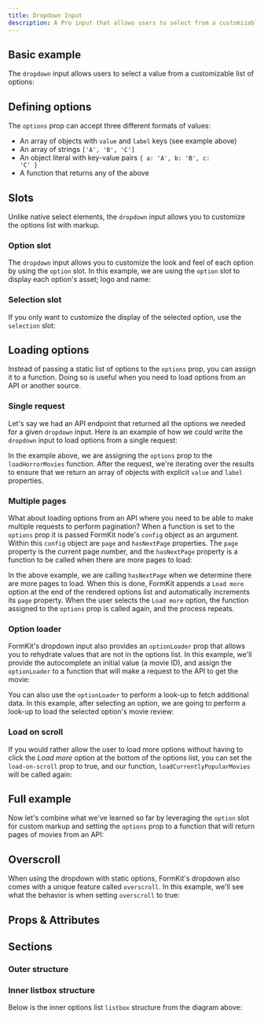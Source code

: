 ```yaml
---
title: Dropdown Input
description: A Pro input that allows users to select from a customizable options list.
---
```


<InputPageHero title="Dropdown"></InputPageHero>

<ProInstallSnippet></ProInstallSnippet>

## Basic example

The `dropdown` input allows users to select a value from a customizable list of options:

<example
name="Dropdown"
:min-height="550"
file="/_content/examples/dropdown/dropdown-base.vue"></example>

## Defining options

The `options` prop can accept three different formats of values:

- An array of objects with `value` and `label` keys (see example above)
- An array of strings <code>['A', 'B', 'C']</code>
- An object literal with key-value pairs <code>{ a: 'A', b: 'B', c: 'C' }</code>
- A function that returns any of the above

## Slots

Unlike native select elements, the `dropdown` input allows you to customize the options list with markup.

### Option slot

The `dropdown` input allows you to customize the look and feel of each option by using the `option` slot. In this example, we are using the `option` slot to display each option's asset; logo and name:

<example
name="Dropdown"
:min-height="550"
file="/_content/examples/dropdown/dropdown-option-slot.vue"></example>

### Selection slot

If you only want to customize the display of the selected option, use the `selection` slot:

<example
name="Dropdown"
:min-height="550"
file="/_content/examples/dropdown/dropdown-selection-slot.vue"></example>

## Loading options

Instead of passing a static list of options to the `options` prop, you can assign it to a function. Doing so is useful when you need to load options from an API or another source.

<!-- Example of loading options via API without pagination. -->

### Single request

Let's say we had an API endpoint that returned all the options we needed for a given `dropdown` input. Here is an example of how we could write the `dropdown` input to load options from a single request:

<example
name="Dropdown"
:min-height="550"
file="/_content/examples/dropdown/dropdown-single-request.vue"></example>

In the example above, we are assigning the `options` prop to the `loadHorrorMovies` function. After the request, we're iterating over the results to ensure that we return an array of objects with explicit `value` and `label` properties.

### Multiple pages

What about loading options from an API where you need to be able to make multiple requests to perform pagination? When a function is set to the `options` prop it is passed FormKit node's `config` object as an argument. Within this `config` object are `page` and `hasNextPage` properties. The `page` property is the current page number, and the `hasNextPage` property is a function to be called when there are more pages to load:

<example
name="Dropdown"
:min-height="550"
file="/_content/examples/dropdown/dropdown-pagination.vue"></example>

In the above example, we are calling `hasNextPage` when we determine there are more pages to load. When this is done, FormKit appends a `Load more` option at the end of the rendered options list and automatically increments its `page` property. When the user selects the `Load more` option, the function assigned to the `options` prop is called again, and the process repeats.

### Option loader

FormKit's dropdown input also provides an `optionLoader` prop that allows you to rehydrate values that are not in the options list. In this example, we'll provide the autocomplete an initial value (a movie ID), and assign the `optionLoader` to a function that will make a request to the API to get the movie:

<example
name="Dropdown"
:min-height="550"
file="/_content/examples/dropdown/dropdown-option-loader.vue"></example>

You can also use the `optionLoader` to perform a look-up to fetch additional data. In this example, after selecting an option, we are going to perform a look-up to load the selected option's movie review:

<example
name="Dropdown"
:min-height="550"
file="/_content/examples/dropdown/dropdown-option-loader-review.vue"></example>

### Load on scroll

If you would rather allow the user to load more options without having to click the <i>Load more</i> option at the bottom of the options list, you can set the `load-on-scroll` prop to true, and our function, `loadCurrentlyPopularMovies` will be called again:

<example
name="Dropdown"
:min-height="550"
file="/_content/examples/dropdown/dropdown-pagination-load-on-scroll.vue"></example>

## Full example

Now let's combine what we've learned so far by leveraging the `option` slot for custom markup and setting the `options` prop to a function that will return pages of movies from an API:

<example
name="Dropdown"
:min-height="550"
file="/_content/examples/dropdown/dropdown-full.vue"></example>

## Overscroll

When using the dropdown with static options, FormKit's dropdown also comes with a unique feature called `overscroll`. In this example, we'll see what the behavior is when setting `overscroll` to true:

<example
name="Dropdown"
:min-height="550"
file="/_content/examples/dropdown/dropdown-overscroll.vue"></example>

## Props & Attributes

<reference-table input="dropdown" :data="[
{prop: 'options', type: 'any', default: '[]', description: 'The list of options the user can select from.'},
{prop: 'load-on-scroll', type: 'boolean', default: 'false', description: 'When set to `true`, the dropdown will try loading more options based on the end-user`s scroll position'}, {prop: 'option-loader', type: 'function', default: 'null', description: 'Used for hydrating initial value, or performing an additional request to load more information of a selected option.'}]">
</reference-table>

## Sections

<section-keys-intro></section-keys-intro>

### Outer structure

<div>
  <formkit-input-diagram
    class="input-diagram--dropdown-outer"
    :schema="[
        {
          name: 'outer',
          position: 'right',
          children: [
            {
              name: 'wrapper',
              position: 'right',
              children: [
                {
                  name: 'label',
                  position: 'right',
                  content: 'Select t-shirt color',
                  class: 'center-vert'
                },
                {
                  name: 'inner',
                  children: [
                    {
                      name: 'prefixIcon',
                      content: ''
                    },
                    {
                      name: 'prefix'
                    },
                    {
                      name: 'selector',
                      class: 'flex flex-grow',
                      children: [
                        {
                          name: 'selection',
                          class: 'flex-grow',
                          children: [
                            {
                              name: 'option',
                              content: 'Gray',
                              class: 'flex',
                              children: [
                                {
                                  name: 'optionLoading',
                                  class: 'flex-grow-0'
                                }
                              ]
                            }
                          ]
                        },
                        {
                            name: 'loaderIcon'
                        },
                        {
                          name: 'selectIcon',
                          content: '⌄',
                          class: 'center-vert'
                        }
                      ]
                    },
                    {
                      name: 'listbox',
                      content: 'Blue Gray Tan',
                      class: 'wrap-text',
                      position: 'right'
                    },
                    {
                      name: 'suffix',
                      position: 'right'
                    },
                    {
                      name: 'suffixIcon',
                      position: 'right'
                    },
                  ]
                },
              ]
            },
            {
              name: 'help',
              content: 'Turn sound effects on and off.',
              position: 'right'
            },
            {
              name: 'messages',
              position: 'right',
              children: [
                {
                  name: 'message',
                  content: 'Something wrong happened.',
                  position: 'right'
                }
              ]
            }
          ]
        }
      ]"
  >
  </formkit-input-diagram>
</div>

### Inner listbox structure

Below is the inner options list `listbox` structure from the diagram above:

<div>
  <formkit-input-diagram
    class="input-diagram--dropdown"
    :schema="[
        {
          name: 'dropdownWrapper',
          position: 'right',
          children: [
            {
              name: 'listbox',
              position: 'right',
              children: [
                {
                  name: 'listitem',
                  class: 'flex flex-grow',
                  position: 'right',
                  children: [
                    {
                      name: 'selectedIcon',
                      content: '✔️'
                    },
                    {
                      name: 'option',
                      content: 'Gray',
                      position: 'right',
                      class: 'flex flex-grow'
                    },
                  ]
                },
                {
                  name: 'loadMore',
                  children: [
                    {
                      name: 'loadMoreInner',
                      children: [
                        {
                          name: 'loaderIcon',
                          content: '⏳',
                          class: 'text-center'
                        }
                      ]
                    },
                  ]
                },
              ]
            },
          ]
        }
      ]"
  >
  </formkit-input-diagram>
</div>


<reference-table type="sectionKeys" primary="section-key" :data="[
  {
    'section-key': 'selector',
    description: 'The selector section is a button element that opens the dropdown options list.'
  },
  {
    'section-key': 'selection',
    description: 'Contains the selected option.'
  },
  {
    'section-key': 'listitem',
    description: 'A list item element that contains the option section.'
  },
  {
    'section-key': 'option',
    description: 'A div that contains the option content.'
  },
  {
    'section-key': 'listbox',
    description: 'The listbox section is a ul element that contains the options list.'
  },
  {
    'section-key': 'dropdownWrapper',
    description: 'Wraps the listbox section. A div that handles scrolling the listbox.'
  },
  {
    'section-key': 'optionLoading',
    description: 'A span element that is conditionally rendered within the selected option when loading is occurring.'
  },
  {
    'section-key': 'loaderIcon',
    description: 'An element for outputting an icon in the selector element when loading is occurring.'
  },
  {
    'section-key': 'selectIcon',
    description: 'An element for outputting an icon in the selector element when the dropdown is closed.'
  },
  {
    'section-key': 'selectedIcon',
    description: 'An element for outputting an icon next to the selected option when inside the listbox.'
  },
  {
    'section-key': 'loadMore',
    description: 'A list item element that is conditionally rendered at the bottom of the options list when there are more pages to load.'
  },
  {
    'section-key': 'loadMoreInner',
    description: 'A span element that acts as a wrapper for the loaderIcon within the loadMore section.'
  }
]">
</reference-table>
